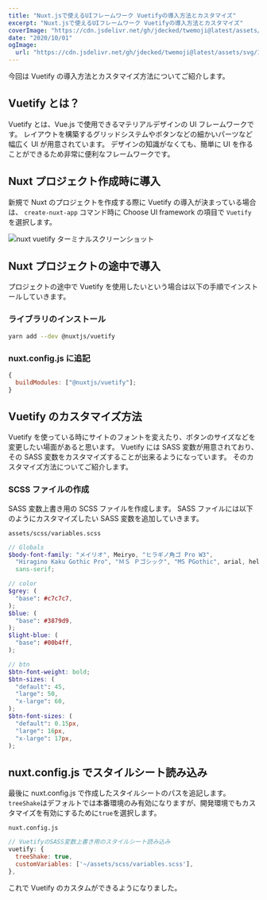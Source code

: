 ```yaml
---
title: "Nuxt.jsで使えるUIフレームワーク Vuetifyの導入方法とカスタマイズ"
excerpt: "Nuxt.jsで使えるUIフレームワーク Vuetifyの導入方法とカスタマイズ"
coverImage: "https://cdn.jsdelivr.net/gh/jdecked/twemoji@latest/assets/svg/1f3a9.svg"
date: "2020/10/01"
ogImage:
  url: "https://cdn.jsdelivr.net/gh/jdecked/twemoji@latest/assets/svg/1f3a9.svg"
---
```


今回は Vuetify の導入方法とカスタマイズ方法についてご紹介します。

## Vuetify とは？

Vuetify とは、Vue.js で使用できるマテリアルデザインの UI フレームワークです。
レイアウトを構築するグリッドシステムやボタンなどの細かいパーツなど幅広く UI が用意されています。
デザインの知識がなくても、簡単に UI を作ることができるため非常に便利なフレームワークです。

## Nuxt プロジェクト作成時に導入

新規で Nuxt のプロジェクトを作成する際に Vuetify の導入が決まっている場合は、
`create-nuxt-app` コマンド時に Choose UI framework の項目で `Vuetify` を選択します。

![nuxt vuetify ターミナルスクリーンショット](/assets/blog/nuxtjs-scss/screenshot-1.png)

## Nuxt プロジェクトの途中で導入

プロジェクトの途中で Vuetify を使用したいという場合は以下の手順でインストールしていきます。

### ライブラリのインストール

```bash
yarn add --dev @nuxtjs/vuetify
```

### nuxt.config.js に追記

```jsx
{
  buildModules: ["@nuxtjs/vuetify"];
}
```

## Vuetify のカスタマイズ方法

Vuetify を使っている時にサイトのフォントを変えたり、ボタンのサイズなどを変更したい場面があると思います。
Vuetify には SASS 変数が用意されており、その SASS 変数をカスタマイズすることが出来るようになっています。
そのカスタマイズ方法についてご紹介します。

### SCSS ファイルの作成

SASS 変数上書き用の SCSS ファイルを作成します。
SASS ファイルには以下のようにカスタマイズしたい SASS 変数を追加していきます。

`assets/scss/variables.scss`

```scss
// Globals
$body-font-family: "メイリオ", Meiryo, "ヒラギノ角ゴ Pro W3",
  "Hiragino Kaku Gothic Pro", "ＭＳ Ｐゴシック", "MS PGothic", arial, helvetica,
  sans-serif;

// color
$grey: (
  "base": #c7c7c7,
);
$blue: (
  "base": #3879d9,
);
$light-blue: (
  "base": #00b4ff,
);

// btn
$btn-font-weight: bold;
$btn-sizes: (
  "default": 45,
  "large": 50,
  "x-large": 60,
);
$btn-font-sizes: (
  "default": 0.15px,
  "large": 16px,
  "x-large": 17px,
);
```

## nuxt.config.js でスタイルシート読み込み

最後に nuxt.config.js で作成したスタイルシートのパスを追記します。
`treeShake`はデフォルトでは本番環境のみ有効になりますが、開発環境でもカスタマイズを有効にするために`true`を選択します。

`nuxt.config.js`

```jsx
// VuetifyのSASS変数上書き用のスタイルシート読み込み
vuetify: {
  treeShake: true,
  customVariables: ['~/assets/scss/variables.scss'],
},
```

これで Vuetify のカスタムができるようになりました。
